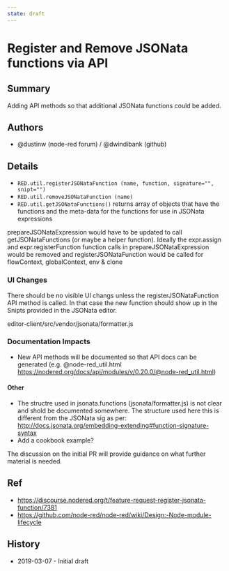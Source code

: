 ```yaml
---
state: draft
---
```


# Register and Remove JSONata functions via API

## Summary

Adding API methods so that additional JSONata functions could be added. 

## Authors

 - @dustinw (node-red forum) / @dwindibank (github)

## Details

* `RED.util.registerJSONataFunction (name, function, signature="", snipt="")`
* `RED.util.removeJSONataFunction (name)`
* `RED.util.getJSONataFunctions()`  returns array of objects that have the functions and the meta-data for the functions for use in JSONata expressions

prepareJSONataExpression would have to be updated to call getJSONataFunctions (or maybe a helper function). Ideally the expr.assign and expr.registerFunction function calls in prepareJSONataExpression would be removed and registerJSONataFunction would be called for flowContext, globalContext, env & clone

 
### UI Changes ###
There should be no visible UI changs unless the registerJSONataFunction API method is called. In that case the new function should show up in the Snipts provided in the JSONata editor. 

editor-client/src/vendor/jsonata/formatter.js

### Documentation Impacts ### 

* New API methods will be documented so that API docs can be generated (e.g. @node-red_util.html https://nodered.org/docs/api/modules/v/0.20.0/@node-red_util.html)

#### Other ####

* The structre used in jsonata.functions (jsonata/formatter.js) is not clear and shold be documented somewhere. The structure used here this is different from the JSONata sig as per: http://docs.jsonata.org/embedding-extending#function-signature-syntax
* Add a cookbook example?

The discussion on the initial PR will provide guidance on what further material
is needed.

## Ref

- https://discourse.nodered.org/t/feature-request-register-jsonata-function/7381
- https://github.com/node-red/node-red/wiki/Design:-Node-module-lifecycle

## History

- 2019-03-07 - Initial draft
